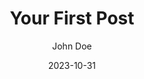 ---
title: "Your First Post"
date: "2023-10-31"
author: "John Doe"
image: "../images/golfFun.webp"  # Updated path
products:
  - name: "Product 1"
    price: 29.99
    description: "Description of product 1"
    link: "https://example.com/product1"
    image: "../images/golfFun.webp" # Correct relative path
hasAffiliateLinks: true
---